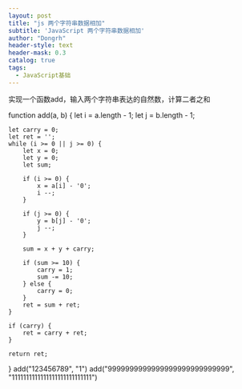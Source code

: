 ```yaml
---
layout: post
title: "js 两个字符串数据相加"
subtitle: 'JavaScript 两个字符串数据相加'
author: "Dongrh"
header-style: text
header-mask: 0.3
catalog: true
tags:
  - JavaScript基础
---
```


实现一个函数add，输入两个字符串表达的自然数，计算二者之和

function add(a, b) {
    let i = a.length - 1;
    let j = b.length - 1;

    let carry = 0;
    let ret = '';
    while (i >= 0 || j >= 0) {
        let x = 0;
        let y = 0;
        let sum;

        if (i >= 0) {
            x = a[i] - '0';
            i --;
        }

        if (j >= 0) {
            y = b[j] - '0';
            j --;
        }

        sum = x + y + carry;

        if (sum >= 10) {
            carry = 1;
            sum -= 10;
        } else {
            carry = 0;
        }
        ret = sum + ret;
    }

    if (carry) {
        ret = carry + ret;
    }

    return ret;
}
add("123456789", "1")
add("9999999999999999999999999999", "1111111111111111111111111111")
